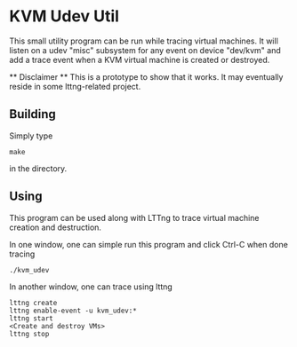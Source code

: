 KVM Udev Util
=============

This small utility program can be run while tracing virtual machines. It will listen on a udev "misc" subsystem for any event on device "dev/kvm" and add a trace event when a KVM virtual machine is created or destroyed.

** Disclaimer ** This is a prototype to show that it works. It may eventually reside in some lttng-related project.

Building
--------

Simply type

    make

in the directory.

Using
-----

This program can be used along with LTTng to trace virtual machine creation and destruction.

In one window, one can simple run this program and click Ctrl-C when done tracing

    ./kvm_udev

In another window, one can trace using lttng

    lttng create
    lttng enable-event -u kvm_udev:*
    lttng start
    <Create and destroy VMs>
    lttng stop